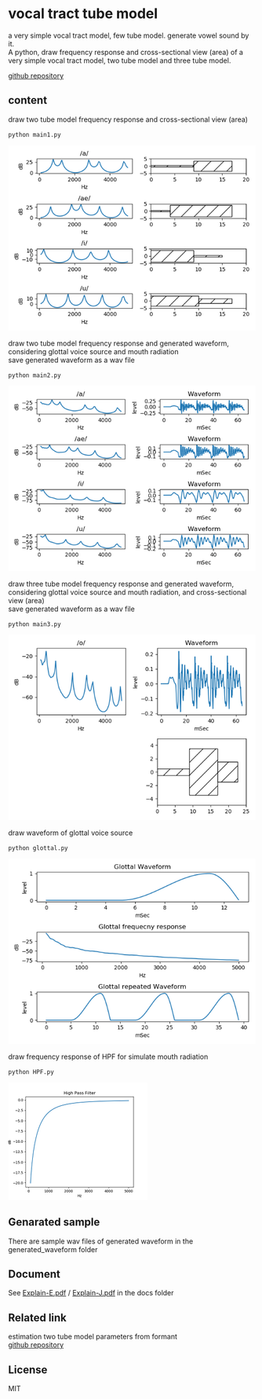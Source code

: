 # vocal tract tube model   
   
a very simple vocal tract model, few tube model. generate vowel sound by it.  
A python, draw frequency response and cross-sectional view (area) of a very simple vocal tract model, two tube model and three tube model.  
  
[github repository](https://github.com/shun60s/Vocal-Tube-Model)  

## content    

draw two tube model frequency response and cross-sectional view (area)  
```
python main1.py
```
![figure1](docs/freq_resp_vocal_two_tube_model.png)  

  

draw two tube model frequency response and generated waveform, considering glottal voice source and mouth radiation  
save generated waveform as a wav file  
```
python main2.py
```
![figure2](docs/freq_resp_vocal_two_tube_model_with_source_mouth_effect.png)  

  

draw three tube model frequency response and generated waveform, considering glottal voice source and mouth radiation, and cross-sectional view (area)  
save generated waveform as a wav file  
```
python main3.py
```
![figure3](docs/freq_resp_vocal_three_tube_model_with_source_mouth_effect.png)  

  

draw waveform of glottal voice source  
```
python glottal.py
```
![figure4](docs/glottal_waveform.png)  

  

draw frequency response of HPF for simulate mouth radiation  
```
python HPF.py
```
![figure5](docs/freq_resp_HPF.png)  

## Genarated sample  

There are sample wav files of generated waveform in the generated_waveform folder  

## Document  

See [Explain-E.pdf](docs/Explain-E.pdf) / [Explain-J.pdf](docs/Explain-J.pdf) in the docs folder  
  
  
## Related link      

estimation two tube model parameters from formant  
[github repository](https://github.com/shun60s/Formant2TubeModel)  
  

## License    
MIT  
